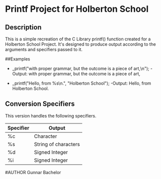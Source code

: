 # Printf Project for Holberton School

## Description

This is a simple recreation of the C Library  printf() function created for a Holberton School Project. It's designed to produce output according to the arguments and specifiers passed to it.

##Examples

* \_printf("with proper grammar, but the outcome is a piece of art,\n");
      -Output: with proper grammar, but the outcome is a piece of art,

* \_printf("Hello, from  %s\n.", "Holberton School");
      -Output: Hello, from Holberton School.

## Conversion Specifiers

This version handles the following specifiers.

| Specifier | Output                                  |
|-----------|-----------------------------------------|
|    %c     | Character                               |
|    %s     | String of characters                    |
|    %d     | Signed Integer                          |
|    %i     | Signed Integer                          |

#AUTHOR
Gunnar Bachelor
